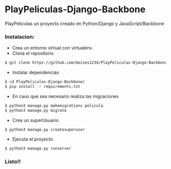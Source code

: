# PlayPeliculas-Django-Backbone
PlayPeliculas un proyecto creado en Python/Django y JavaScript/Backbone
### Instalacion:
- Crea un entorno virtual con virtualenv.
- Clona el repositorio 
``` sh
$ git clone https://github.com/moises1234/PlayPeliculas-Django-Backbone.git 
 ```
- Instalar dependencias
```sh
$ cd PlayPeliculas-Django-Backbone/
$ pip install -r requirements.txt
```
- En caso que sea necesario realiza las migraciones
``` sh
$ python3 manage.py makemigrations pelicula
$ python3 manage.py migrate
```
- Crea un superUsuario
``` sh
$ python3 manage.py createsuperuser
```
- Ejecuta el proyecto
``` sh
$ python3 manage.py runserver
```
### Listo!!
